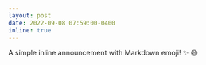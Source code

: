 ```yaml
---
layout: post
date: 2022-09-08 07:59:00-0400
inline: true
---
```


A simple inline announcement with Markdown emoji! :sparkles: :smile:
